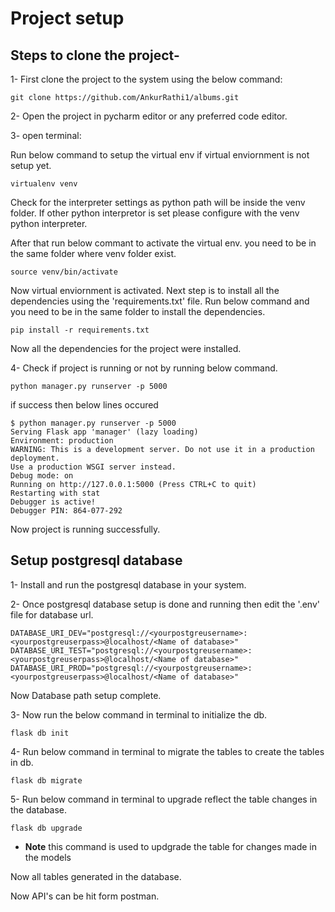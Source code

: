 # Project setup

<h2> Steps to clone the project- </h2>

1- First clone the project to the system using the below command:

    git clone https://github.com/AnkurRathi1/albums.git
    
2- Open the project in pycharm editor or any preferred code editor.

3- open terminal:

Run below command to setup the virtual env if virtual enviornment is not setup yet.

    virtualenv venv

Check for the interpreter settings as python path will be inside the venv folder. If other python interpretor is set please configure with the venv python interpreter.

After that run below commant to activate the virtual env. you need to be in the same folder where venv folder exist.

    source venv/bin/activate
    
Now virtual enviornment is activated. Next step is to install all the dependencies using the 'requirements.txt' file.
Run below command and you need to be in the same folder to install the dependencies.

    pip install -r requirements.txt
    
Now all the dependencies for the project were installed.

4- Check if project is running or not by running below command.

    python manager.py runserver -p 5000
    
if success then below lines occured

    $ python manager.py runserver -p 5000
    Serving Flask app 'manager' (lazy loading)
    Environment: production
    WARNING: This is a development server. Do not use it in a production deployment.
    Use a production WSGI server instead.
    Debug mode: on
    Running on http://127.0.0.1:5000 (Press CTRL+C to quit)
    Restarting with stat
    Debugger is active!
    Debugger PIN: 864-077-292
    
Now project is running successfully.
<h2>Setup postgresql database</h2>
    
1- Install and run the postgresql database in your system.
 
2- Once postgresql database setup is done and running then edit the '.env' file for database url.

    DATABASE_URI_DEV="postgresql://<yourpostgreusername>:<yourpostgreuserpass>@localhost/<Name of database>"
    DATABASE_URI_TEST="postgresql://<yourpostgreusername>:<yourpostgreuserpass>@localhost/<Name of database>"
    DATABASE_URI_PROD="postgresql://<yourpostgreusername>:<yourpostgreuserpass>@localhost/<Name of database>"

Now Database path setup complete.

3- Now run the below command in terminal to initialize the db.

    flask db init

4- Run below command in terminal to migrate the tables to create the tables in db.

    flask db migrate
    
5- Run below command in terminal to upgrade reflect the table changes in the database.

    flask db upgrade
    
  * <b>Note</b> this command is used to updgrade the table for changes made in the models

Now all tables generated in the database.

Now API's can be hit form postman.


